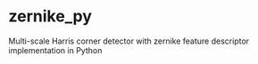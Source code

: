# zernike_py

Multi-scale Harris corner detector with zernike feature descriptor implementation in Python